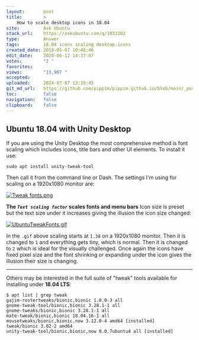 ```yaml
---
layout:       post
title:        >
    How to scale desktop icons in 18.04
site:         Ask Ubuntu
stack_url:    https://askubuntu.com/q/1033102
type:         Answer
tags:         18.04 icons scaling desktop-icons
created_date: 2018-05-07 10:48:46
edit_date:    2020-06-12 14:37:07
votes:        "2 "
favorites:    
views:        "13,907 "
accepted:     
uploaded:     2024-07-07 13:16:45
git_md_url:   https://github.com/pippim/pippim.github.io/blob/main/_posts/2018/2018-05-07-How-to-scale-desktop-icons-in-18.04.md
toc:          false
navigation:   false
clipboard:    false
---
```


## Ubuntu 18.04 with Unity Desktop

If you are using the Unity Desktop the most comprehensive method is font scaling which includes icons, title bars and other UI elements. To install it use:

``` 
sudo apt install unity-tweak-tool
```

Then call it from the command line or Dash.  The settings I'm using for scaling on a 1920x1080 monitor are:

[![Tweak fonts.png][1]][1]

**The *`Text scaling factor`* scales fonts and menu bars** Icon size is preset but the text size under it increases giving the illusion the icon size changed:

[![UbuntuTweakFonts.gif][2]][2]


In the `.gif` above scaling starts at `1.38` on a 1920x1080 monitor. Then it is changed to `1` and everything gets tiny, which is normal. Then it is changed to `2` which is ideal for the visually challenged. Once again the icons have fixed pixel size and the font shrinking or expanding under the icon gives the illusion their size is changing.

----------


Others may be interested in the full suite of "tweak" tools available for installing under **18.04 LTS**:

``` 
$ apt list | grep tweak
gajim-rostertweaks/bionic,bionic 1.0.0-3 all
gnome-tweak-tool/bionic,bionic 3.28.1-1 all
gnome-tweaks/bionic,bionic 3.28.1-1 all
mate-tweak/bionic,bionic 18.04.16-1 all
mousetweaks/bionic,bionic,now 3.12.0-4 amd64 [installed]
tweak/bionic 3.02-2 amd64
unity-tweak-tool/bionic,bionic,now 0.0.7ubuntu4 all [installed]
```


  [1]: https://i.sstatic.net/ebLJk.png
  [2]: https://i.sstatic.net/VujGV.gif
